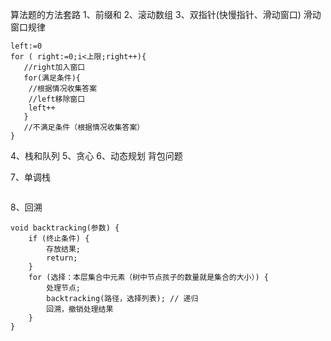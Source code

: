 算法题的方法套路
1、前缀和
2、滚动数组
3、双指针(快慢指针、滑动窗口)
滑动窗口规律
```
left:=0
for ( right:=0;i<上限;right++){
   //right加入窗口
   for(满足条件){
    //根据情况收集答案
    //left移除窗口
    left++
   }
   //不满足条件（根据情况收集答案）
}
```

4、栈和队列
5、贪心
6、动态规划
背包问题

7、单调栈
```

```
8、回溯
```
void backtracking(参数) {
    if (终止条件) {
        存放结果;
        return;
    }
    for (选择：本层集合中元素（树中节点孩子的数量就是集合的大小）) {
        处理节点;
        backtracking(路径，选择列表); // 递归
        回溯，撤销处理结果
    }
}
```